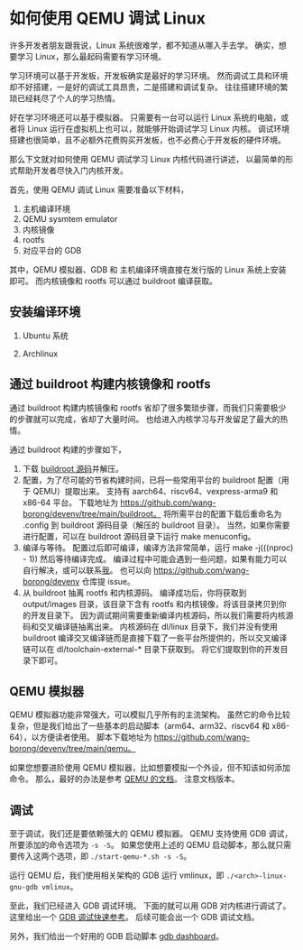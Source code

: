 # 如何使用 QEMU 调试 Linux

许多开发者朋友跟我说，Linux 系统很难学，都不知道从哪入手去学。
确实，想要学习 Linux，那么最起码需要有学习环境。

学习环境可以基于开发板，开发板确实是最好的学习环境。
然而调试工具和环境却不好搭建，一是好的调试工具昂贵，二是搭建和调试复杂。
往往搭建环境的繁琐已经耗尽了个人的学习热情。

好在学习环境还可以基于模拟器。
只需要有一台可以运行 Linux 系统的电脑，或者将 Linux 运行在虚拟机上也可以，就能够开始调试学习 Linux 内核。
调试环境搭建也很简单，且不必额外花费购买开发板，也不必费心于开发板的硬件环境。

那么下文就对如何使用 QEMU 调试学习 Linux 内核代码进行讲述，
以最简单的形式帮助开发者尽快入门内核开发。

首先，使用 QEMU 调试 Linux 需要准备以下材料，

1. 主机编译环境
1. QEMU sysmtem emulator
2. 内核镜像
3. rootfs
4. 对应平台的 GDB

其中，QEMU 模拟器、GDB 和 主机编译环境直接在发行版的 Linux 系统上安装即可。
而内核镜像和 rootfs 可以通过 buildroot 编译获取。

## 安装编译环境

1. Ubuntu 系统

2. Archlinux

## 通过 buildroot 构建内核镜像和 rootfs

通过 buildroot 构建内核镜像和 rootfs 省却了很多繁琐步骤，而我们只需要极少的步骤就可以完成，省却了大量时间。
也给进入内核学习与开发留足了最大的热情。

通过 buildroot 构建的步骤如下，

1. 下载 [buildroot 源码](https://www.buildroot.org/downloads/buildroot-2024.02.2.tar.gz)并解压。
2. 配置，为了尽可能的节省构建时间，已将一些常用平台的 buildroot 配置（用于 QEMU）提取出来。
   支持有 aarch64、riscv64、vexpress-arma9 和 x86-64 平台。
   下载地址为 https://github.com/wang-borong/devenv/tree/main/buildroot。
   将所需平台的配置下载后重命名为 .config 到 buildroot 源码目录（解压的 buildroot 目录）。
   当然，如果你需要进行配置，可以在 buildroot 源码目录下运行 make menuconfig。
3. 编译与等待。
   配置过后即可编译，编译方法非常简单，运行 make -j$(($(nproc) - 1)) 然后等待编译完成。
   编译过程中可能会遇到一些问题，如果有能力可以自行解决，或可以联系[我](wang_borong@163.com)。
   也可以向 https://github.com/wang-borong/devenv 仓库提 issue。
4. 从 buildroot 抽离 rootfs 和内核源码。
   编译成功后，你将获取到 output/images 目录，该目录下含有 rootfs 和内核镜像，将该目录拷贝到你的开发目录下。
   因为调试期间需要重新编译内核源码，所以我们需要将内核源码和交叉编译链抽离出来。
   内核源码在 dl/linux 目录下，我们并没有使用 buildroot 编译交叉编译链而是直接下载了一些平台所提供的，所以交叉编译链可以在 dl/toolchain-external-\* 目录下获取到。
   将它们提取到你的开发目录下即可。

## QEMU 模拟器

QEMU 模拟器功能非常强大，可以模拟几乎所有的主流架构。
虽然它的命令比较复杂，但是我们给出了一些基本的启动脚本（arm64、arm32、riscv64 和 x86-64），以方便读者使用。
脚本下载地址为 https://github.com/wang-borong/devenv/tree/main/qemu。

如果您想要进阶使用 QEMU 模拟器，比如想要模拟一个外设，但不知该如何添加命令。
那么，最好的办法是参考 [QEMU 的文档](https://www.qemu.org/docs/master/)。
注意文档版本。

## 调试

至于调试，我们还是要依赖强大的 QEMU 模拟器。
QEMU 支持使用 GDB 调试，所要添加的命令选项为 `-s -S`。
如果您使用上述的 QEMU 启动脚本，那么就只需要传入这两个选项，即 `./start-qemu-*.sh -s -S`。

运行 QEMU 后，我们使用相关架构的 GDB 运行 vmlinux，即 `./<arch>-linux-gnu-gdb vmlinux`。

至此，我们已经进入 GDB 调试环境。
下面的就可以用 GDB 对内核进行调试了。
这里给出一个 [GDB 调试快速参考](https://users.ece.utexas.edu/~adnan/gdb-refcard.pdf)。
后续可能会出一个 GDB 调试文档。

另外，我们给出一个好用的 GDB 启动脚本 [gdb dashboard](https://github.com/cyrus-and/gdb-dashboard)。
